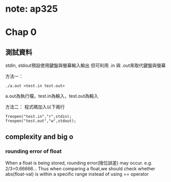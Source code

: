 # note: ap325
# Chap 0
## 測試資料
stdin, stdout預設使用鍵盤與螢幕輸入輸出
但可利用 .in 與 .out來取代鍵盤與螢幕

方法一：
```
./a.out <test.in test.out>
```
a.out為執行檔，test.in為輸入，test.out為輸入

方法二：
程式碼加入以下兩行
```
freopen("test.in","r",stdin);
freopen("test.out","w",stdout);
```
## complexity and big o
### rounding error of float
When a float is being stored, rounding error(捨位誤差) may occur.
e.g. 2/3=0.66666...
Thus when comparing a float,we should check whether abs(float-val) is within a specific range instead of using == operator